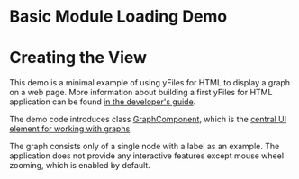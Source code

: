 <!--
 //////////////////////////////////////////////////////////////////////////////
 // @license
 // This file is part of yFiles for HTML 2.6.
 // Use is subject to license terms.
 //
 // Copyright (c) 2000-2023 by yWorks GmbH, Vor dem Kreuzberg 28,
 // 72070 Tuebingen, Germany. All rights reserved.
 //
 //////////////////////////////////////////////////////////////////////////////
-->
# Basic Module Loading Demo

# Creating the View

This demo is a minimal example of using yFiles for HTML to display a graph on a web page. More information about building a first yFiles for HTML application can be found [in the developer's guide](https://docs.yworks.com/yfileshtml/#/dguide/getting_started-application).

The demo code introduces class [GraphComponent](https://docs.yworks.com/yfileshtml/#/api/GraphComponent), which is the [central UI element for working with graphs](https://docs.yworks.com/yfileshtml/#/dguide/getting_started-application#_adding_the_main_component).

The graph consists only of a single node with a label as an example. The application does not provide any interactive features except mouse wheel zooming, which is enabled by default.
